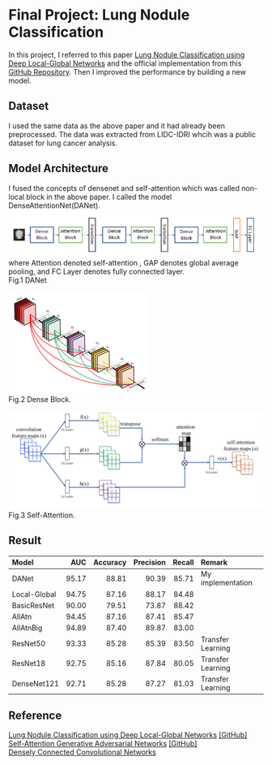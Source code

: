 # Final Project: Lung Nodule Classification

In this project, I referred to this paper [Lung Nodule Classification using Deep Local-Global Networks](https://arxiv.org/abs/1904.10126) and the official implementation from this [GitHub Repository](https://github.com/mundher/local-global). Then I improved the performance by building a new model.

## Dataset
I used the same data as the above paper and it had already been preprocessed. The data was extracted from LIDC-IDRI whcih was a public dataset for lung cancer analysis. 

## Model Architecture
I fused the concepts of densenet and self-attention which was called non-local block in the above paper. I called the model DenseAttentionNet(DANet).  
![DANet](https://github.com/ChengZheWu/Medical-Image-Analysis/blob/main/images/DANet.png)  
where Attention denoted self-attention , GAP denotes global average pooling, and FC Layer denotes fully connected layer.  
Fig.1 DANet    

![Dense Block](https://github.com/ChengZheWu/Medical-Image-Analysis/blob/main/images/dense%20block.png)  
Fig.2 Dense Block.  

![Self-Attention](https://github.com/ChengZheWu/Medical-Image-Analysis/blob/main/images/self-attention.png)  
Fig.3 Self-Attention.

## Result

Model         | AUC       | Accuracy  | Precision | Recall    | Remark
:-------------|----------:|----------:|----------:|----------:|:----------
DANet         |95.17      |88.81      |90.39      |85.71      |My implementation           
Local-Global  |94.75      |87.16      |88.17      |84.48      |           
BasicResNet   |90.00      |79.51      |73.87      |88.42      |           
AllAtn        |94.45      |87.16      |87.41      |85.47      |           
AllAtnBig     |94.89      |87.40      |89.87      |83.00      | 
ResNet50      |93.33      |85.28      |85.39      |83.50      |Transfer Learning 
ResNet18      |92.75      |85.16      |87.84      |80.05      |Transfer Learning
DenseNet121   |92.71      |85.28      |87.27      |81.03      |Transfer Learning       

## Reference
[Lung Nodule Classification using Deep Local-Global Networks](https://arxiv.org/abs/1904.10126) [[GitHub]](https://github.com/mundher/local-global)  
[Self-Attention Generative Adversarial Networks](https://arxiv.org/abs/1805.08318) [[GitHub]](https://github.com/heykeetae/Self-Attention-GAN)  
[Densely Connected Convolutional Networks](https://arxiv.org/abs/1608.06993)  

